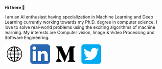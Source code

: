 **Hi there 👋**

I am an AI enthusiast having specialization in Machine Learning and Deep Learning currently working towards my Ph.D. degree in computer science. I love to solve real-world problems using the exciting algorithms of machine learning. My interests are Computer vision, Image & Video Processing and Software Engineering. 

[![website](https://github.com/gmortuza/gmortuza/blob/master/img/www.png)](https://gmortuza.github.io/) &nbsp; &nbsp;
[![LinkedIn](https://github.com/gmortuza/gmortuza/blob/master/img/linkedin.png)](https://www.linkedin.com/in/gmortuza/) &nbsp; &nbsp;
[![Medium](https://github.com/gmortuza/gmortuza/blob/master/img/medium.png)](https://www.medium.com/@gmortuza) &nbsp; &nbsp;
[![Twitter](https://github.com/gmortuza/gmortuza/blob/master/img/twitter.png)](https://www.twitter.com/_gmortuza)

